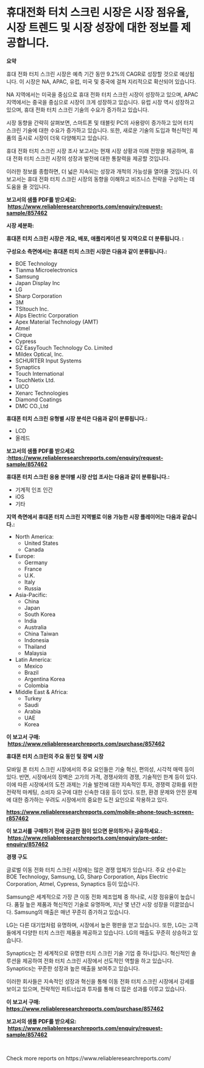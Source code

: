 <p><h1>휴대전화 터치 스크린 시장은 시장 점유율, 시장 트렌드 및 시장 성장에 대한 정보를 제공합니다.</h1></p><p><strong>요약</strong></p>
<p><p>휴대 전화 터치 스크린 시장은 예측 기간 동안 9.2%의 CAGR로 성장할 것으로 예상됩니다. 이 시장은 NA, APAC, 유럽, 미국 및 중국에 걸쳐 지리적으로 확산되어 있습니다. </p><p>NA 지역에서는 미국을 중심으로 휴대 전화 터치 스크린 시장이 성장하고 있으며, APAC 지역에서는 중국을 중심으로 시장이 크게 성장하고 있습니다. 유럽 시장 역시 성장하고 있으며, 휴대 전화 터치 스크린 기술의 수요가 증가하고 있습니다. </p><p>시장 동향을 간략히 살펴보면, 스마트폰 및 태블릿 PC의 사용량이 증가하고 있어 터치 스크린 기술에 대한 수요가 증가하고 있습니다. 또한, 새로운 기술의 도입과 혁신적인 제품의 출시로 시장이 더욱 다양해지고 있습니다. </p><p>휴대 전화 터치 스크린 시장 조사 보고서는 현재 시장 상황과 미래 전망을 제공하며, 휴대 전화 터치 스크린 시장의 성장과 발전에 대한 통찰력을 제공할 것입니다. </p><p>이러한 정보를 종합하면, 더 넓은 지속되는 성장과 개척의 가능성을 열어줄 것입니다. 이 보고서는 휴대 전화 터치 스크린 시장의 동향을 이해하고 비즈니스 전략을 구상하는 데 도움을 줄 것입니다.</p></p>
<p><strong>보고서의 샘플 PDF를 받으세요: &nbsp;<a href="https://www.reliableresearchreports.com/enquiry/request-sample/857462">https://www.reliableresearchreports.com/enquiry/request-sample/857462</a></strong></p>
<p><strong>시장 세분화:</strong></p>
<p><strong> 휴대폰 터치 스크린 시장은 개요, 배포, 애플리케이션 및 지역으로 더 분류됩니다. :</strong></p>
<p><strong>구성요소 측면에서는 휴대폰 터치 스크린 시장은 다음과 같이 분류됩니다.:</strong></p>
<p><ul><li>BOE Technology</li><li>Tianma Microelectronics</li><li>Samsung</li><li>Japan Display Inc</li><li>LG</li><li>Sharp Corporation</li><li>3M</li><li>TSItouch Inc.</li><li>Alps Electric Corporation</li><li>Apex Material Technology (AMT)</li><li>Atmel</li><li>Cirque</li><li>Cypress</li><li>GZ EasyTouch Technology Co. Limited</li><li>Mildex Optical, Inc.</li><li>SCHURTER Input Systems</li><li>Synaptics</li><li>Touch International</li><li>TouchNetix Ltd.</li><li>UICO</li><li>Xenarc Technologies</li><li>Diamond Coatings</li><li>DMC CO.,Ltd</li></ul></p>
<p><strong> 휴대폰 터치 스크린 유형별 시장 분석은 다음과 같이 분류됩니다.:</strong></p>
<p><ul><li>LCD</li><li>올레드</li></ul></p>
<p><strong>보고서의 샘플 PDF를 받으세요 :<a href="https://www.reliableresearchreports.com/enquiry/request-sample/857462">https://www.reliableresearchreports.com/enquiry/request-sample/857462</a></strong></p>
<p><strong> 휴대폰 터치 스크린 응용 분야별 시장 산업 조사는 다음과 같이 분류됩니다.:</strong></p>
<p><ul><li>기계적 인조 인간</li><li>iOS</li><li>기타</li></ul></p>
<p><strong>지역 측면에서 휴대폰 터치 스크린 지역별로 이용 가능한 시장 플레이어는 다음과 같습니다.:</strong></p>
<p><ul>
    <li>
        North America:
        <ul>
            <li>United States</li>
            <li>Canada</li>
        </ul>
    </li>
    <li>
        Europe:
        <ul>
            <li>Germany</li>
            <li>France</li>
            <li>U.K.</li>
            <li>Italy</li>
            <li>Russia</li>
        </ul>
    </li>
    <li>
        Asia-Pacific:
        <ul>
            <li>China</li>
            <li>Japan</li>
            <li>South Korea</li>
            <li>India</li>
            <li>Australia</li>
            <li>China Taiwan</li>
            <li>Indonesia</li>
            <li>Thailand</li>
            <li>Malaysia</li>
        </ul>
    </li>
    <li>
        Latin America:
        <ul>
            <li>Mexico</li>
            <li>Brazil</li>
            <li>Argentina Korea</li>
            <li>Colombia</li>
        </ul>
    </li>
    <li>
        Middle East & Africa:
        <ul>
            <li>Turkey</li>
            <li>Saudi</li>
            <li>Arabia</li>
            <li>UAE</li>
            <li>Korea</li>
        </ul>
    </li>
    </ul></p>
<p><strong>이 보고서 구매: &nbsp;<a href="https://www.reliableresearchreports.com/purchase/857462">https://www.reliableresearchreports.com/purchase/857462</a></strong></p>
<p><strong>휴대폰 터치 스크린의 주요 동인 및 장벽 시장</strong></p>
<p><p>모바일 폰 터치 스크린 시장에서의 주요 요인들은 기술 혁신, 편의성, 시각적 매력 등이 있다. 반면, 시장에서의 장벽은 고가의 가격, 경쟁사와의 경쟁, 기술적인 한계 등이 있다. 이에 따른 시장에서의 도전 과제는 기술 발전에 대한 지속적인 투자, 경쟁력 강화를 위한 전략적 마케팅, 소비자 요구에 대한 신속한 대응 등이 있다. 또한, 환경 문제와 안전 문제에 대한 증가하는 우려도 시장에서의 중요한 도전 요인으로 작용하고 있다.</p></p>
<p><strong><a href="https://www.reliableresearchreports.com/mobile-phone-touch-screen-r857462">https://www.reliableresearchreports.com/mobile-phone-touch-screen-r857462</a></strong></p>
<p><strong>이 보고서를 구매하기 전에 궁금한 점이 있으면 문의하거나 공유하세요.: &nbsp;<a href="https://www.reliableresearchreports.com/enquiry/pre-order-enquiry/857462">https://www.reliableresearchreports.com/enquiry/pre-order-enquiry/857462</a></strong></p>
<p><strong>경쟁 구도</strong></p>
<p><p>글로벌 이동 전화 터치 스크린 시장에는 많은 경쟁 업체가 있습니다. 주요 선수로는 BOE Technology, Samsung, LG, Sharp Corporation, Alps Electric Corporation, Atmel, Cypress, Synaptics 등이 있습니다.</p><p>Samsung은 세계적으로 가장 큰 이동 전화 제조업체 중 하나로, 시장 점유율이 높습니다. 품질 높은 제품과 혁신적인 기술로 유명하며, 지난 몇 년간 시장 성장을 이끌었습니다. Samsung의 매출은 매년 꾸준히 증가하고 있습니다. </p><p>LG는 다른 대기업처럼 유명하며, 시장에서 높은 평판을 얻고 있습니다. 또한, LG는 고객들에게 다양한 터치 스크린 제품을 제공하고 있습니다. LG의 매출도 꾸준히 상승하고 있습니다.</p><p>Synaptics는 전 세계적으로 유명한 터치 스크린 기술 기업 중 하나입니다. 혁신적인 솔루션을 제공하여 전화 터치 스크린 시장에서 선도적인 역할을 하고 있습니다. Synaptics는 꾸준한 성장과 높은 매출을 보여주고 있습니다.</p><p>이러한 회사들은 지속적인 성장과 혁신을 통해 이동 전화 터치 스크린 시장에서 강세를 보이고 있으며, 전략적인 파트너십과 투자를 통해 더 많은 성과를 이루고 있습니다.</p></p>
<p><strong>이 보고서 구매: &nbsp; <a href="https://www.reliableresearchreports.com/purchase/857462">https://www.reliableresearchreports.com/purchase/857462</a></strong></p>
<p><strong>보고서의 샘플 PDF를 받으세요: &nbsp;<a href="https://www.reliableresearchreports.com/enquiry/request-sample/857462">https://www.reliableresearchreports.com/enquiry/request-sample/857462</a></strong><strong></strong></p>
<p>&nbsp;</p>
<p>Check more reports on https://www.reliableresearchreports.com/</p>